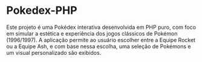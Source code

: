 # Pokedex-PHP
Este projeto é uma Pokédex interativa desenvolvida em PHP puro, com foco em simular a estética e experiência dos jogos clássicos de Pokémon (1996/1997). A aplicação permite ao usuário escolher entre a Equipe Rocket ou a Equipe Ash, e com base nessa escolha, uma seleção de Pokémons e um visual personalizado são exibidos.

